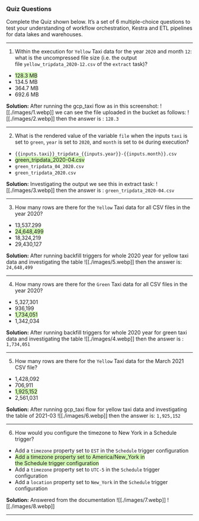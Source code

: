 ### Quiz Questions
Complete the Quiz shown below. It’s a set of 6 multiple-choice questions to test your understanding of workflow orchestration, Kestra and ETL pipelines for data lakes and warehouses.

---

1. Within the execution for `Yellow` Taxi data for the year `2020` and month `12`: what is the uncompressed file size (i.e. the output file `yellow_tripdata_2020-12.csv` of the `extract` task)?

- <span style="background:#d3f8b6">128.3 MB</span>
- 134.5 MB
- 364.7 MB
- 692.6 MB

**Solution:** 
After running the gcp_taxi flow as in this screenshot:
![[./images/1.webp]]
we can see the file uploaded in the bucket as follows:
![[./images/2.webp]]
then the answer is : `128.3` 

---

2. What is the rendered value of the variable `file` when the inputs `taxi` is set to `green`, `year` is set to `2020`, and `month` is set to `04` during execution?

- `{{inputs.taxi}}_tripdata_{{inputs.year}}-{{inputs.month}}.csv`
- <span style="background:#d3f8b6">green_tripdata_2020-04.csv</span>
- `green_tripdata_04_2020.csv`
- `green_tripdata_2020.csv`

**Solution:**
Investigating the output we see this in extract task:
![[./images/3.webp]]
then the answer is : `green_tripdata_2020-04.csv`

---

3. How many rows are there for the `Yellow` Taxi data for all CSV files in the year 2020?

- 13,537.299
- <span style="background:#d3f8b6">24,648,499</span>
- 18,324,219
- 29,430,127

**Solution:**
After running backfill triggers for whole 2020 year for yellow taxi data and investigating the table
![[./images/5.webp]]
then the answer is: `24,648,499` 

---

4. How many rows are there for the `Green` Taxi data for all CSV files in the year 2020?

- 5,327,301
- 936,199
- <span style="background:#d3f8b6">1,734,051</span>
- 1,342,034

**Solution:**
After running backfill triggers for whole 2020 year for green taxi data and investigating the table
![[./images/4.webp]]
then the answer is : `1,734,051`

---

5. How many rows are there for the `Yellow` Taxi data for the March 2021 CSV file?

- 1,428,092
- 706,911
- <span style="background:#d3f8b6">1,925,152</span>
- 2,561,031

**Solution:**
After running gcp_taxi flow for yellow taxi data and investigating the table of 2021-03
![[./images/6.webp]]
then the answer is: `1,925,152` 

---

6. How would you configure the timezone to New York in a Schedule trigger?

- Add a `timezone` property set to `EST` in the `Schedule` trigger configuration
- <span style="background:#d3f8b6">Add a timezone property set to America/New_York in the Schedule trigger configuration</span>
- Add a `timezone` property set to `UTC-5` in the `Schedule` trigger configuration
- Add a `location` property set to `New_York` in the `Schedule` trigger configuration

**Solution:**
Answered from the documentation
![[./images/7.webp]]
![[./images/8.webp]]

---
